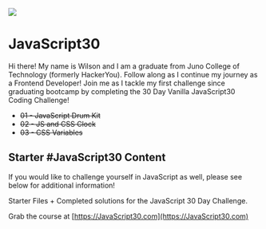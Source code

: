 ﻿![](https://javascript30.com/images/JS3-social-share.png)

# JavaScript30

Hi there!  My name is Wilson and I am a graduate from Juno College of Technology (formerly HackerYou).  Follow along as I continue my journey as a Frontend Developer!  Join me as I tackle my first challenge since graduating bootcamp by completing the 30 Day Vanilla JavaScript30 Coding Challenge! 

+ ~~01 - JavaScript Drum Kit~~
+ ~~02 - JS and CSS Clock~~
+ ~~03 - CSS Variables~~

## Starter #JavaScript30 Content

If you would like to challenge yourself in JavaScript as well, please see below for additional information!

Starter Files + Completed solutions for the JavaScript 30 Day Challenge.

Grab the course at [https://JavaScript30.com](https://JavaScript30.com)
